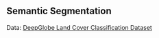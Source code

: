 ## Semantic Segmentation

Data: [DeepGlobe Land Cover Classification Dataset](https://www.kaggle.com/datasets/balraj98/deepglobe-land-cover-classification-dataset)

